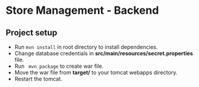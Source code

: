 # Store Management - Backend

## Project setup

- Run `mvn install` in root directory to install dependencies.
- Change database credentials in **src/main/resources/secret.properties** file.
- Run `` mvn package`` to create war file.
- Move the war file from **target/** to your tomcat webapps directory.
- Restart the tomcat.


